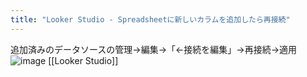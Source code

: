 ```yaml
---
title: "Looker Studio - Spreadsheetに新しいカラムを追加したら再接続"
---
```


追加済みのデータソースの管理→編集→「←接続を編集」→再接続→適用
![image](https://gyazo.com/42f196cadfec3ec31a9ad884bd05eb36/thumb/1000)
[[Looker Studio]]
